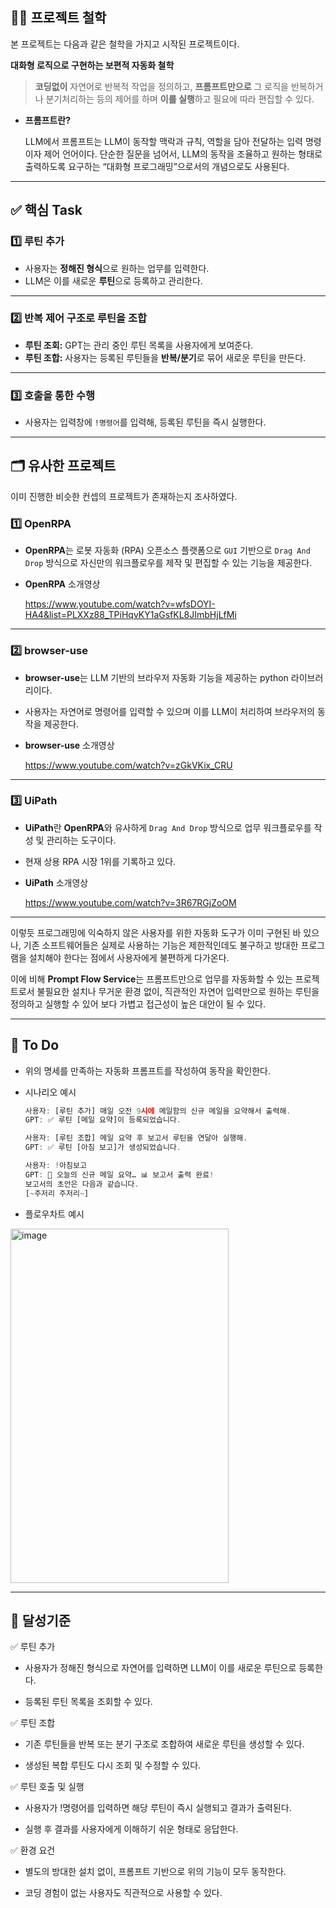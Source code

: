 ## **🤔💭  프로젝트 철학**

본 프로젝트는 다음과 같은 철학을 가지고 시작된 프로젝트이다.

**대화형 로직으로 구현하는 보편적 자동화 철학**

> **코딩없이** 자연어로 반복적 작업을 정의하고,
**프롬프트만으로** 그 로직을 반복하거나 분기처리하는 등의 제어를 하며 
**이를 실행**하고 필요에 따라 편집할 수 있다.
> 

- **프롬프트란?**
    
    LLM에서 프롬프트는 LLM이 동작할 맥락과 규칙, 역할을 담아 전달하는 입력 명령이자 제어 언어이다.
    단순한 질문을 넘어서, LLM의 동작을 조율하고 원하는 형태로 출력하도록 요구하는 “대화형 프로그래밍”으로서의 개념으로도 사용된다.
    

---

## **✅ 핵심 Task**

### 1️⃣ 루틴 추가

- 사용자는 **정해진 형식**으로 원하는 업무를 입력한다.
- LLM은 이를 새로운 **루틴**으로 등록하고 관리한다.

---

### 2️⃣ 반복 제어 구조로 루틴을 조합

- **루틴 조회:** GPT는 관리 중인 루틴 목록을 사용자에게 보여준다.
- **루틴 조합:** 사용자는 등록된 루틴들을 **반복/분기**로 묶어 새로운 루틴을 만든다.

---

### 3️⃣ 호출을 통한 수행

- 사용자는 입력창에 `!명령어`를 입력해, 등록된 루틴을 즉시 실행한다.

---

## 🗂️ 유사한 프로젝트

이미 진행한 비슷한 컨셉의 프로젝트가 존재하는지 조사하였다.

### 1️⃣ **OpenRPA**

- **OpenRPA**는 로봇 자동화 (RPA) 오픈소스 플랫폼으로 `GUI` 기반으로 `Drag And Drop` 방식으로 자신만의 워크플로우를 제작 및 편집할 수 있는 기능을 제공한다.
- **OpenRPA** 소개영상
    
    https://www.youtube.com/watch?v=wfsDOYI-HA4&list=PLXXz88_TPiHqvKY1aGsfKL8JImbHjLfMi
    

---

### 2️⃣ **browser-use**

- **browser-use**는 LLM 기반의 브라우저 자동화 기능을 제공하는 python 라이브러리이다.
- 사용자는 자연어로 명령어를 입력할 수 있으며 이를 LLM이 처리하여 브라우저의 동작을 제공한다.
- **browser-use** 소개영상
    
    https://www.youtube.com/watch?v=zGkVKix_CRU
    

---

### 3️⃣ **UiPath**

- **UiPath**란 **OpenRPA**와 유사하게 `Drag And Drop` 방식으로  업무 워크플로우를 작성 및 관리하는 도구이다.
- 현재 상용 RPA 시장 1위를 기록하고 있다.
- **UiPath** 소개영상
    
    https://www.youtube.com/watch?v=3R67RGjZoOM
    

---

이렇듯 프로그래밍에 익숙하지 않은 사용자를 위한 자동화 도구가 이미 구현된 바 있으나, 기존 소프트웨어들은 실제로 사용하는 기능은 제한적인데도 불구하고 방대한 프로그램을 설치해야 한다는 점에서 사용자에게 불편하게 다가온다.

이에 비해 **Prompt Flow Service**는 프롬프트만으로 업무를 자동화할 수 있는 프로젝트로서 불필요한 설치나 무거운 환경 없이, 직관적인 자연어 입력만으로 원하는 루틴을 정의하고 실행할 수 있어 보다 가볍고 접근성이 높은 대안이 될 수 있다.

---

## 📌 To Do

- 위의 명세를 만족하는 자동화 프롬프트를 작성하여 동작을 확인한다.
- 시나리오 예시
    
    ```jsx
    사용자: [루틴 추가] 매일 오전 9시에 메일함의 신규 메일을 요약해서 출력해.
    GPT: ✅ 루틴 [메일 요약]이 등록되었습니다.
    
    사용자: [루틴 조합] 메일 요약 후 보고서 루틴을 연달아 실행해.
    GPT: ✅ 루틴 [아침 보고]가 생성되었습니다.
    
    사용자: !아침보고
    GPT: 📌 오늘의 신규 메일 요약… 📊 보고서 출력 완료!
    보고서의 초안은 다음과 같습니다.
    [~주저리 주저리~]
    ```
    
- 플로우차트 예시
<img width="349" height="567" alt="image" src="https://github.com/user-attachments/assets/0ac28ea4-7750-4dfc-98a3-9bc8557256fe" />

---
## 🎯 달성기준
✅ 루틴 추가

* 사용자가 정해진 형식으로 자연어를 입력하면 LLM이 이를 새로운 루틴으로 등록한다.

* 등록된 루틴 목록을 조회할 수 있다.

✅ 루틴 조합

* 기존 루틴들을 반복 또는 분기 구조로 조합하여 새로운 루틴을 생성할 수 있다.

* 생성된 복합 루틴도 다시 조회 및 수정할 수 있다.

✅ 루틴 호출 및 실행

* 사용자가 !명령어를 입력하면 해당 루틴이 즉시 실행되고 결과가 출력된다.

* 실행 후 결과를 사용자에게 이해하기 쉬운 형태로 응답한다.

✅ 환경 요건

* 별도의 방대한 설치 없이, 프롬프트 기반으로 위의 기능이 모두 동작한다.

* 코딩 경험이 없는 사용자도 직관적으로 사용할 수 있다.
